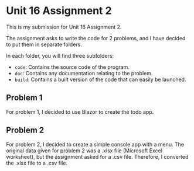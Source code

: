 # Unit 16 Assignment 2

This is my submission for Unit 16 Assignment 2.

The assignment asks to write the code for 2 problems, and I have decided to put them in separate folders.

In each folder, you will find three subfolders:

- `code`: Contains the source code of the program.
- `doc`: Contains any documentation relating to the problem.
- `build`: Contains a built version of the code that can easily be launched.

## Problem 1

For problem 1, I decided to use Blazor to create the todo app.

## Problem 2

For problem 2, I decided to create a simple console app with a menu.
The original data given for problem 2 was a .xlsx file (Microsoft Excel worksheet), but the assignment asked for a .csv file. Therefore, I converted the .xlsx file to a .csv file.
